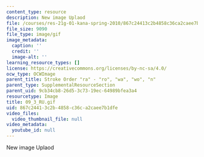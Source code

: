```yaml
---
content_type: resource
description: New image Uplaod
file: /courses/res-21g-01-kana-spring-2010/867c24413c2b4858c36ca2caee7b1dfe_09_3_RU.gif
file_size: 9090
file_type: image/gif
image_metadata:
  caption: ''
  credit: ''
  image-alt: ''
learning_resource_types: []
license: https://creativecommons.org/licenses/by-nc-sa/4.0/
ocw_type: OCWImage
parent_title: Stroke Order "ra" - "ro", "wa", "wo", "n"
parent_type: SupplementalResourceSection
parent_uid: 9cb34cb8-26d5-3c73-19ec-64989bfea3a4
resourcetype: Image
title: 09_3_RU.gif
uid: 867c2441-3c2b-4858-c36c-a2caee7b1dfe
video_files:
  video_thumbnail_file: null
video_metadata:
  youtube_id: null
---
```

New image Uplaod